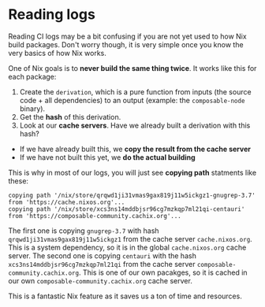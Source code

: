 # Reading logs

Reading CI logs may be a bit confusing if you are not yet used to how Nix build packages. Don't worry though, it is very simple once you know the very basics of how Nix works.

One of Nix goals is to **never build the same thing twice**. It works like this for each package:

1. Create the `derivation`, which is a pure function from inputs (the source code + all dependencies) to an output (example: the `composable-node` binary).
2. Get the **hash** of this derivation.
3. Look at our **cache servers**. Have we already built a derivation with this hash?
  - If we have already built this, we **copy the result from the cache server**
  - If we have not built this yet, we **do the actual building**

This is why in most of our logs, you will just see **copying path** statments like these:

```
copying path '/nix/store/qrqwd1ji31vmas9gax819j11w5ickgz1-gnugrep-3.7' from 'https://cache.nixos.org'...
copying path '/nix/store/xcs3ns14mddbjsr96cg7mzkqp7ml21qi-centauri' from 'https://composable-community.cachix.org'...
```

The first one is copying `gnugrep-3.7` with hash `qrqwd1ji31vmas9gax819j11w5ickgz1` from the cache server `cache.nixos.org`. This is a system dependency, so it is in the global `cache.nixos.org` cache server.
The second one is copying `centauri` with the hash `xcs3ns14mddbjsr96cg7mzkqp7ml21qi` from the cache server `composable-community.cachix.org`. This is one of our own pacakges, so it is cached in our own `composable-community.cachix.org` cache server.

This is a fantastic Nix feature as it saves us a ton of time and resources.


